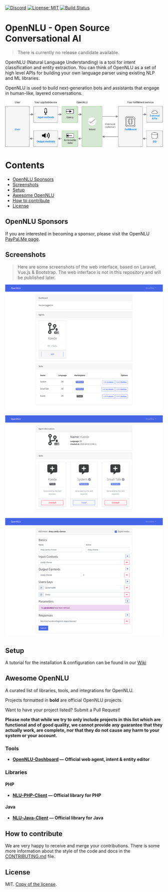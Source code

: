 [![Discord](https://discordapp.com/api/guilds/373468864098336768/embed.png)](https://ghostzero.me/discord)
[![License: MIT](https://img.shields.io/github/license/GhostZero/OpenNLU.svg)](https://opensource.org/licenses/MIT)
[![Build Status](https://img.shields.io/travis/GhostZero/OpenNLU/master.svg)](https://travis-ci.org/GhostZero/OpenNLU)

# OpenNLU - Open Source Conversational AI

> There is currently no release candidate available.

OpenNLU (Natural Language Understanding) is a tool for intent classification and entity extraction. You can think of OpenNLU as a set of high level APIs for building your own language parser using existing NLP and ML libraries.

OpenNLU is used to build next-generation bots and assistants that engage in human-like, layered conversations.

![OpenNLU Overview](docs/assets/images/OpenNLU.png)

# Contents

- [OpenNLU Sponsors](#opennlu-sponsors) 
- [Screenshots](#screenshots) 
- [Setup](#setup)
- [Awesome OpenNLU](#awesome-opennlu)
- [How to contribute](#how-to-contribute)
- [License](#license)

## OpenNLU Sponsors

If you are interested in becoming a sponsor, please visit the OpenNLU [PayPal.Me page](https://www.paypal.me/preussio).

## Screenshots

> Here are some screenshots of the web interface, based on Laravel, Vue.js & Bootstrap. The web interface is not in this repository and will be published later.

![OpenNLU Web - Home](docs/assets/images/screenshot-opennlu-index.png)

![OpenNLU Web - Agent Information](docs/assets/images/screenshot-opennlu-agent.png)

![OpenNLU Web - Intent Editor](docs/assets/images/screenshot-opennlu-intent.png)

## Setup

A tutorial for the installation & configuration can be found in our [Wiki](https://github.com/GhostZero/OpenNLU/wiki)

## Awesome OpenNLU

A curated list of libraries, tools, and integrations for OpenNLU.

Projects formatted in **bold** are official OpenNLU projects.

Want to have your project listed? Submit a Pull Request!

**Please note that while we try to only include projects in this list which are
functional and of good quality, we cannot provide any guarantee that they actually
work, are complete, nor that they do not cause any harm to your system or your account.**

### Tools

* **[OpenNLU-Dashboard](https://github.com/GhostZero/OpenNLU-Dashboard) — Official web agent, intent & entity editor**

### Libraries

#### PHP

* **[NLU-PHP-Client](https://git.preuss.io/KaedeAI/NLU-PHP-Client) — Official library for PHP**

#### Java

* **[NLU-Java-Client](https://git.preuss.io/KaedeAI/NLU-Java-Client) — Official library for Java**

## How to contribute

We are very happy to receive and merge your contributions. There is some more information about the style of the code and docs in the [CONTRIBUTING.md](CONTRIBUTING.md) file.

## License

MIT. [Copy of the license](LICENSE).
